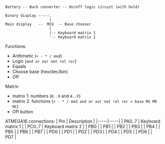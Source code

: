 ```

Battery -- Buck converter -- On/off logic circuit (with hold)

Binary display -----.
                    |
Main display   --  MCU  -- Base chooser
                    |
                    |-- Keyboard matrix 1
                    '-- Keyboard matrix 2
```

Functions:
- Arithmetic (`+ - * / mod`)
- Logic (`and or xor not rol ror`)
- Equals
- Choose base (hex/dec/bin)
- Off

Matrix:
- matrix 1: numbers (`0..9` and `A..F`)
- matrix 2: functions (`+ - * / mod and or xor not rol ror = base MS MR MC`)
- Off button

ATMEGA16 connections:
| Pin | Description |
|-----|-----|
| PA0..7 | Keyboard matrix 1 |
| PC0..7 | Keyboard matrix 2 |
| PB0 |
| PB1 |
| PB2 |
| PB3 |
| PB4 |
| PB5 |
| PB6 |
| PB7 |
| PD0 |
| PD1 |
| PD2 |
| PD3 |
| PD4 |
| PD5 |
| PD6 |
| PD7 |
